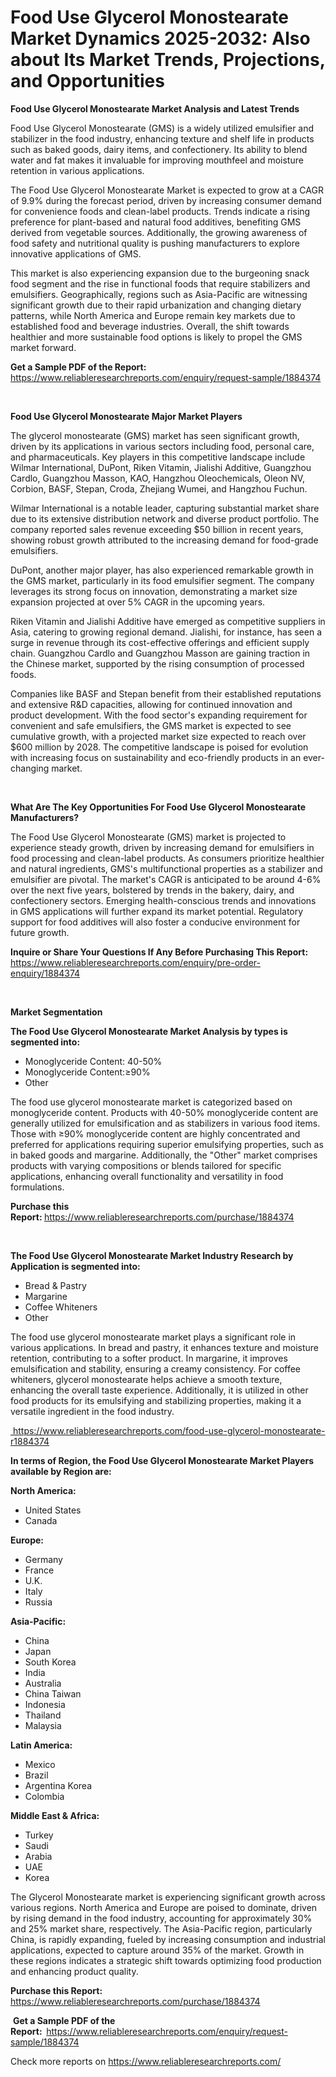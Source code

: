 <p><h1>Food Use Glycerol Monostearate Market Dynamics 2025-2032: Also about Its Market Trends, Projections, and Opportunities</h1></p><p><strong>Food Use Glycerol Monostearate Market Analysis and Latest Trends</strong></p>
<p><p>Food Use Glycerol Monostearate (GMS) is a widely utilized emulsifier and stabilizer in the food industry, enhancing texture and shelf life in products such as baked goods, dairy items, and confectionery. Its ability to blend water and fat makes it invaluable for improving mouthfeel and moisture retention in various applications. </p><p>The Food Use Glycerol Monostearate Market is expected to grow at a CAGR of 9.9% during the forecast period, driven by increasing consumer demand for convenience foods and clean-label products. Trends indicate a rising preference for plant-based and natural food additives, benefiting GMS derived from vegetable sources. Additionally, the growing awareness of food safety and nutritional quality is pushing manufacturers to explore innovative applications of GMS. </p><p>This market is also experiencing expansion due to the burgeoning snack food segment and the rise in functional foods that require stabilizers and emulsifiers. Geographically, regions such as Asia-Pacific are witnessing significant growth due to their rapid urbanization and changing dietary patterns, while North America and Europe remain key markets due to established food and beverage industries. Overall, the shift towards healthier and more sustainable food options is likely to propel the GMS market forward.</p></p>
<p><strong>Get a Sample PDF of the Report:&nbsp;</strong> <a href="https://www.reliableresearchreports.com/enquiry/request-sample/1884374?utm_campaign=2102&utm_medium=2&utm_source=Github&utm_content=ia&utm_term=04022025&utm_id=food-use-glycerol-monostearate">https://www.reliableresearchreports.com/enquiry/request-sample/1884374</a></p>
<p>&nbsp;</p>
<p><strong>Food Use Glycerol Monostearate Major Market Players</strong></p>
<p><p>The glycerol monostearate (GMS) market has seen significant growth, driven by its applications in various sectors including food, personal care, and pharmaceuticals. Key players in this competitive landscape include Wilmar International, DuPont, Riken Vitamin, Jialishi Additive, Guangzhou Cardlo, Guangzhou Masson, KAO, Hangzhou Oleochemicals, Oleon NV, Corbion, BASF, Stepan, Croda, Zhejiang Wumei, and Hangzhou Fuchun.</p><p>Wilmar International is a notable leader, capturing substantial market share due to its extensive distribution network and diverse product portfolio. The company reported sales revenue exceeding $50 billion in recent years, showing robust growth attributed to the increasing demand for food-grade emulsifiers.</p><p>DuPont, another major player, has also experienced remarkable growth in the GMS market, particularly in its food emulsifier segment. The company leverages its strong focus on innovation, demonstrating a market size expansion projected at over 5% CAGR in the upcoming years.</p><p>Riken Vitamin and Jialishi Additive have emerged as competitive suppliers in Asia, catering to growing regional demand. Jialishi, for instance, has seen a surge in revenue through its cost-effective offerings and efficient supply chain. Guangzhou Cardlo and Guangzhou Masson are gaining traction in the Chinese market, supported by the rising consumption of processed foods.</p><p>Companies like BASF and Stepan benefit from their established reputations and extensive R&D capacities, allowing for continued innovation and product development. With the food sector's expanding requirement for convenient and safe emulsifiers, the GMS market is expected to see cumulative growth, with a projected market size expected to reach over $600 million by 2028. The competitive landscape is poised for evolution with increasing focus on sustainability and eco-friendly products in an ever-changing market.</p></p>
<p>&nbsp;</p>
<p><strong>What Are The Key Opportunities For Food Use Glycerol Monostearate Manufacturers?</strong></p>
<p><p>The Food Use Glycerol Monostearate (GMS) market is projected to experience steady growth, driven by increasing demand for emulsifiers in food processing and clean-label products. As consumers prioritize healthier and natural ingredients, GMS's multifunctional properties as a stabilizer and emulsifier are pivotal. The market's CAGR is anticipated to be around 4-6% over the next five years, bolstered by trends in the bakery, dairy, and confectionery sectors. Emerging health-conscious trends and innovations in GMS applications will further expand its market potential. Regulatory support for food additives will also foster a conducive environment for future growth.</p></p>
<p><strong>Inquire or Share Your Questions If Any Before Purchasing This Report:</strong> <a href="https://www.reliableresearchreports.com/enquiry/pre-order-enquiry/1884374?utm_campaign=2102&utm_medium=2&utm_source=Github&utm_content=ia&utm_term=04022025&utm_id=food-use-glycerol-monostearate">https://www.reliableresearchreports.com/enquiry/pre-order-enquiry/1884374</a></p>
<p>&nbsp;</p>
<p><strong>Market Segmentation</strong></p>
<p><strong>The Food Use Glycerol Monostearate Market Analysis by types is segmented into:</strong></p>
<p><ul><li>Monoglyceride Content: 40-50%</li><li>Monoglyceride Content:≥90%</li><li>Other</li></ul></p>
<p><p>The food use glycerol monostearate market is categorized based on monoglyceride content. Products with 40-50% monoglyceride content are generally utilized for emulsification and as stabilizers in various food items. Those with ≥90% monoglyceride content are highly concentrated and preferred for applications requiring superior emulsifying properties, such as in baked goods and margarine. Additionally, the "Other" market comprises products with varying compositions or blends tailored for specific applications, enhancing overall functionality and versatility in food formulations.</p></p>
<p><strong>Purchase this Report:&nbsp;</strong><a href="https://www.reliableresearchreports.com/purchase/1884374?utm_campaign=2102&utm_medium=2&utm_source=Github&utm_content=ia&utm_term=04022025&utm_id=food-use-glycerol-monostearate">https://www.reliableresearchreports.com/purchase/1884374</a></p>
<p>&nbsp;</p>
<p><strong>The Food Use Glycerol Monostearate Market Industry Research by Application is segmented into:</strong></p>
<p><ul><li>Bread & Pastry</li><li>Margarine</li><li>Coffee Whiteners</li><li>Other</li></ul></p>
<p><p>The food use glycerol monostearate market plays a significant role in various applications. In bread and pastry, it enhances texture and moisture retention, contributing to a softer product. In margarine, it improves emulsification and stability, ensuring a creamy consistency. For coffee whiteners, glycerol monostearate helps achieve a smooth texture, enhancing the overall taste experience. Additionally, it is utilized in other food products for its emulsifying and stabilizing properties, making it a versatile ingredient in the food industry.</p></p>
<p><a href="https://www.reliableresearchreports.com/food-use-glycerol-monostearate-r1884374?utm_campaign=2102&utm_medium=2&utm_source=Github&utm_content=ia&utm_term=04022025&utm_id=food-use-glycerol-monostearate">&nbsp;https://www.reliableresearchreports.com/food-use-glycerol-monostearate-r1884374</a></p>
<p><strong>In terms of Region, the Food Use Glycerol Monostearate Market Players available by Region are:</strong></p>
<p>
    <p> <strong> North America: </strong>
        <ul>
            <li>United States</li>
            <li>Canada</li>
        </ul>
        </p> 
    <p> <strong> Europe: </strong>
        <ul>
            <li>Germany</li>
            <li>France</li>
            <li>U.K.</li>
            <li>Italy</li>
            <li>Russia</li>
        </ul>
        </p> 
    <p> <strong> Asia-Pacific: </strong>
        <ul>
            <li>China</li>
            <li>Japan</li>
            <li>South Korea</li>
            <li>India</li>
            <li>Australia</li>
            <li>China Taiwan</li>
            <li>Indonesia</li>
            <li>Thailand</li>
            <li>Malaysia</li>
        </ul>
        </p> 
    <p> <strong> Latin America: </strong>
        <ul>
            <li>Mexico</li>
            <li>Brazil</li>
            <li>Argentina Korea</li>
            <li>Colombia</li>
        </ul>
        </p> 
    <p> <strong> Middle East & Africa: </strong>
        <ul>
            <li>Turkey</li>
            <li>Saudi</li>
            <li>Arabia</li>
            <li>UAE</li>
            <li>Korea</li>
        </ul>
    </p>
    </p>
<p><p>The Glycerol Monostearate market is experiencing significant growth across various regions. North America and Europe are poised to dominate, driven by rising demand in the food industry, accounting for approximately 30% and 25% market share, respectively. The Asia-Pacific region, particularly China, is rapidly expanding, fueled by increasing consumption and industrial applications, expected to capture around 35% of the market. Growth in these regions indicates a strategic shift towards optimizing food production and enhancing product quality.</p></p>
<p><strong>Purchase this Report: </strong><a href="https://www.reliableresearchreports.com/purchase/1884374?utm_campaign=2102&utm_medium=2&utm_source=Github&utm_content=ia&utm_term=04022025&utm_id=food-use-glycerol-monostearate">https://www.reliableresearchreports.com/purchase/1884374</a></p>
<p>&nbsp;<strong>Get a Sample PDF of the Report:&nbsp;&nbsp;</strong><a href="https://www.reliableresearchreports.com/enquiry/request-sample/1884374?utm_campaign=2102&utm_medium=2&utm_source=Github&utm_content=ia&utm_term=04022025&utm_id=food-use-glycerol-monostearate">https://www.reliableresearchreports.com/enquiry/request-sample/1884374</a></p>
<p><strong></strong></p>
<p>Check more reports on <a href="https://www.reliableresearchreports.com/?utm_campaign=2102&utm_medium=2&utm_source=Github&utm_content=ia&utm_term=04022025&utm_id=food-use-glycerol-monostearate">https://www.reliableresearchreports.com/</a></p>